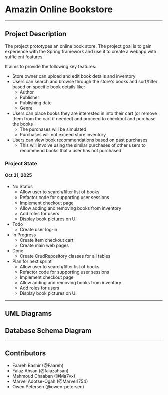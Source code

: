 # Amazin Online Bookstore

---
## Project Description
The project prototypes an online book store. The project goal is to gain experience with the Spring framework and use it to create a webapp with sufficient features. 

It aims to provide the following key features:
- Store owner can upload and edit book details and inventory
- Users can search and browse through the store's books and sort/filter based on specific book details like:
  - Author
  - Publisher
  - Publishing date
  - Genre
- Users can place books they are interested in into their cart (or remove them from the cart if needed) and proceed to checkout and purchase the books
  - The purchases will be simulated
  - Purchases will not exceed store inventory
- Users can view book recommendations based on past purchases
  - This will involve using the similar purchases of other users to recommend books that a user has not purchased

### Project State
#### Oct 31, 2025
- No Status
  - Allow user to search/filter list of books
  - Refactor code for supporting user sessions
  - Implement checkout page
  - Allow adding and removing books from inventory
  - Add roles for users
  - Display book pictures on UI
- Todo
  - Create user log-in
- In Progress
  - Create item checkout cart
  - Create main web pages
- Done
  - Create CrudRepository classes for all tables
- Plan for next sprint
  - Allow user to search/filter list of books
  - Refactor code for supporting user sessions
  - Implement checkout page
  - Allow adding and removing books from inventory
  - Add roles for users
  - Display book pictures on UI

---
## UML Diagrams

## Database Schema Diagram

---
## Contributors
- Faareh Bashir (@Faareh)
- Faiaz Ahsan (@faiazahsan)
- Mahmoud Chaaban (@Ma7vx)
- Marvel Adotse-Ogah (@Marvel1754)
- Owen Petersen (@owen-petersen)
